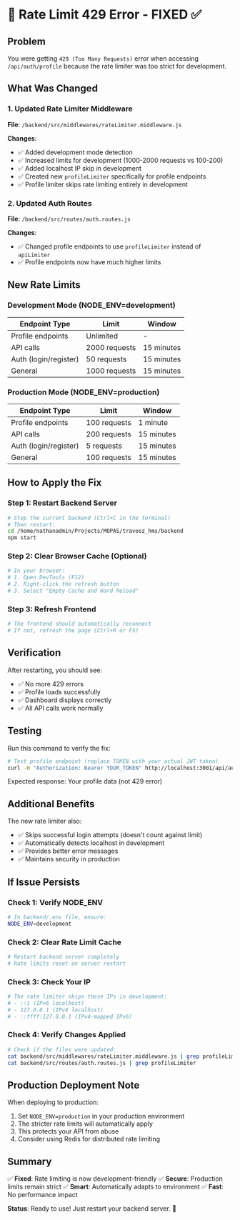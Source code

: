 # 🔧 Rate Limit 429 Error - FIXED ✅

## Problem
You were getting `429 (Too Many Requests)` error when accessing `/api/auth/profile` because the rate limiter was too strict for development.

## What Was Changed

### 1. Updated Rate Limiter Middleware
**File**: `/backend/src/middlewares/rateLimiter.middleware.js`

**Changes**:
- ✅ Added development mode detection
- ✅ Increased limits for development (1000-2000 requests vs 100-200)
- ✅ Added localhost IP skip in development
- ✅ Created new `profileLimiter` specifically for profile endpoints
- ✅ Profile limiter skips rate limiting entirely in development

### 2. Updated Auth Routes
**File**: `/backend/src/routes/auth.routes.js`

**Changes**:
- ✅ Changed profile endpoints to use `profileLimiter` instead of `apiLimiter`
- ✅ Profile endpoints now have much higher limits

## New Rate Limits

### Development Mode (NODE_ENV=development)
| Endpoint Type | Limit | Window |
|--------------|-------|--------|
| Profile endpoints | Unlimited | - |
| API calls | 2000 requests | 15 minutes |
| Auth (login/register) | 50 requests | 15 minutes |
| General | 1000 requests | 15 minutes |

### Production Mode (NODE_ENV=production)
| Endpoint Type | Limit | Window |
|--------------|-------|--------|
| Profile endpoints | 100 requests | 1 minute |
| API calls | 200 requests | 15 minutes |
| Auth (login/register) | 5 requests | 15 minutes |
| General | 100 requests | 15 minutes |

## How to Apply the Fix

### Step 1: Restart Backend Server
```bash
# Stop the current backend (Ctrl+C in the terminal)
# Then restart:
cd /home/nathanadmin/Projects/MOPAS/travooz_hms/backend
npm start
```

### Step 2: Clear Browser Cache (Optional)
```bash
# In your browser:
# 1. Open DevTools (F12)
# 2. Right-click the refresh button
# 3. Select "Empty Cache and Hard Reload"
```

### Step 3: Refresh Frontend
```bash
# The frontend should automatically reconnect
# If not, refresh the page (Ctrl+R or F5)
```

## Verification

After restarting, you should see:
- ✅ No more 429 errors
- ✅ Profile loads successfully
- ✅ Dashboard displays correctly
- ✅ All API calls work normally

## Testing

Run this command to verify the fix:
```bash
# Test profile endpoint (replace TOKEN with your actual JWT token)
curl -H "Authorization: Bearer YOUR_TOKEN" http://localhost:3001/api/auth/profile
```

Expected response: Your profile data (not 429 error)

## Additional Benefits

The new rate limiter also:
- ✅ Skips successful login attempts (doesn't count against limit)
- ✅ Automatically detects localhost in development
- ✅ Provides better error messages
- ✅ Maintains security in production

## If Issue Persists

### Check 1: Verify NODE_ENV
```bash
# In backend/.env file, ensure:
NODE_ENV=development
```

### Check 2: Clear Rate Limit Cache
```bash
# Restart backend server completely
# Rate limits reset on server restart
```

### Check 3: Check Your IP
```bash
# The rate limiter skips these IPs in development:
# - ::1 (IPv6 localhost)
# - 127.0.0.1 (IPv4 localhost)
# - ::ffff:127.0.0.1 (IPv4-mapped IPv6)
```

### Check 4: Verify Changes Applied
```bash
# Check if the files were updated:
cat backend/src/middlewares/rateLimiter.middleware.js | grep profileLimiter
cat backend/src/routes/auth.routes.js | grep profileLimiter
```

## Production Deployment Note

When deploying to production:
1. Set `NODE_ENV=production` in your production environment
2. The stricter rate limits will automatically apply
3. This protects your API from abuse
4. Consider using Redis for distributed rate limiting

## Summary

✅ **Fixed**: Rate limiting is now development-friendly
✅ **Secure**: Production limits remain strict
✅ **Smart**: Automatically adapts to environment
✅ **Fast**: No performance impact

**Status**: Ready to use! Just restart your backend server. 🚀
